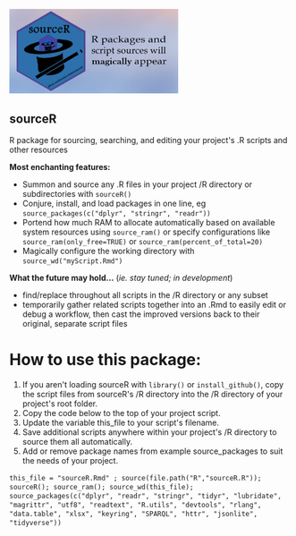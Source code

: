
<p align="left">
  <img src="https://github.com/brendan-newlon/sourceR/blob/main/sourceR_logo_card1.png" width="60%" alt="sourcer logo. sourceR: R packages and script sources will magically appear">
</p>
   
   
## sourceR
R package for sourcing, searching, and editing your project's .R scripts and other resources

**Most enchanting features:**

- Summon and source any .R files in your project /R directory or subdirectories with ```sourceR()```
- Conjure, install, and load packages in one line, eg ```source_packages(c("dplyr", "stringr", "readr"))```
- Portend how much RAM to allocate automatically based on available system resources using ```source_ram()``` or specify configurations like ```source_ram(only_free=TRUE)``` or ```source_ram(percent_of_total=20)```
- Magically configure the working directory with ```source_wd("myScript.Rmd")```

**What the future may hold...** (*ie. stay tuned; in development*) 
- find/replace throughout all scripts in the /R directory or any subset
- temporarily gather related scripts together into an .Rmd to easily edit or debug a workflow, then cast the improved versions back to their original, separate script files


# How to use this package:

1. If you aren't loading sourceR with ```library()``` or ```install_github()```, copy the script files from sourceR's /R directory into the /R directory of your project's root folder.
2. Copy the code below to the top of your project script.
3. Update the variable this_file to your script's filename. 
4. Save additional scripts anywhere within your project's /R directory to source them all automatically.
5. Add or remove package names from example source_packages to suit the needs of your project.


```{r setup, include=FALSE}
this_file = "sourceR.Rmd" ; source(file.path("R","sourceR.R")); sourceR(); source_ram(); source_wd(this_file); 
source_packages(c("dplyr", "readr", "stringr", "tidyr", "lubridate", "magrittr", "utf8", "readtext", "R.utils", "devtools", "rlang", "data.table", "xlsx", "keyring", "SPARQL", "httr", "jsonlite", "tidyverse"))
```

